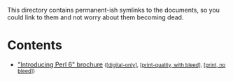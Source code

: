 This directory contains permanent-ish symlinks to the documents, so you
could link to them and not worry about them becoming dead.

# Contents

* ["Introducing Perl 6" brochure](https://github.com/perl6/marketing/raw/master/pub/Introducing-Perl6-Brochure.pdf)
<small>(<a href="https://github.com/perl6/marketing/raw/master/pub/Introducing-Perl6-Brochure.pdf">[digital-only]</a>, <a href="https://github.com/perl6/marketing/raw/master/pub/Introducing-Perl6-Brochure--PRINT-QUALITY--WITH-BLEED.pdf">[print-quality, with bleed]</a>, <a href="https://github.com/perl6/marketing/raw/master/pub/Introducing-Perl6-Brochure--PRINT-QUALITY--NO-BLEED.pdf">[print, no bleed]</a>)</small>
